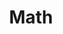 ---
title: Math
menu:
  sidebar:
    name: Math
    identifier: math
    parent: articles
    weight: 15
---